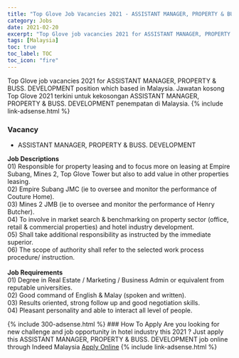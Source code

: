 ```yaml
---
title: "Top Glove Job Vacancies 2021 - ASSISTANT MANAGER, PROPERTY & BUSS. DEVELOPMENT" 
category: Jobs 
date: 2021-02-20 
excerpt: "Top Glove job vacancies 2021 for ASSISTANT MANAGER, PROPERTY & BUSS. DEVELOPMENT position which based in Malaysia. Jawatan kosong Top Glove 2021 terkini untuk kekosongan ASSISTANT MANAGER, PROPERTY & BUSS. DEVELOPMENT penempatan di Malaysia" 
tags: [Malaysia] 
toc: true 
toc_label: TOC 
toc_icon: "fire" 
--- 
```


Top Glove job vacancies 2021 for ASSISTANT MANAGER, PROPERTY & BUSS. DEVELOPMENT position which based in Malaysia. Jawatan kosong Top Glove 2021 terkini untuk kekosongan ASSISTANT MANAGER, PROPERTY & BUSS. DEVELOPMENT penempatan di Malaysia. 
{% include link-adsense.html %} 
### Vacancy 
- ASSISTANT MANAGER, PROPERTY & BUSS. DEVELOPMENT 
<div><p><b>Job Descriptions</b>
<br>
01) Responsible for property leasing and to focus more on leasing at Empire Subang, Mines 2, Top Glove Tower but also to add value in other properties leasing.
<br>
02) Empire Subang JMC (ie to oversee and monitor the performance of Couture Home).
<br>
03) Mines 2 JMB (ie to oversee and monitor the performance of Henry Butcher).
<br>
04) To involve in market search &amp; benchmarking on property sector (office, retail &amp; commercial properties) and hotel industry development.
<br>
05) Shall take additional responsibility as instructed by the immediate superior.
<br>
06) The scope of authority shall refer to the selected work process procedure/ instruction.
<br>
<br>
<b>Job Requirements</b>
<br>
01) Degree in Real Estate / Marketing / Business Admin or equivalent from reputable universities.
<br>
02) Good command of English &amp; Malay (spoken and written).
<br>
03) Results oriented, strong follow up and good negotiation skills.
<br>
04) Pleasant personality and able to interact all level of people.</p></div> 
{% include 300-adsense.html %} 
### How To Apply 
Are you looking for new challenge and job opportunity in hotel industry this 2021 ?
Just apply this ASSISTANT MANAGER, PROPERTY & BUSS. DEVELOPMENT job online through Indeed Malaysia 
<a href="https://malaysia.indeed.com/viewjob?jk=4bc905eee7edc339" class="btn btn--info" target="_blank" rel="nofollow noopenner">Apply Online</a> 
{% include link-adsense.html %} 
